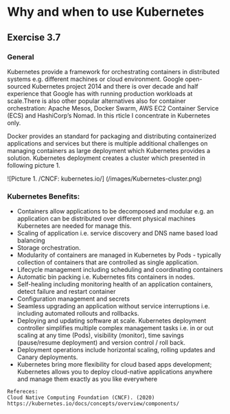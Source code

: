 
# Why and when to use Kubernetes
## Exercise 3.7 

### General
Kubernetes provide a framework for orchestrating containers in distributed systems e.g. different machines or cloud environment. Google open-sourced Kubernetes project 2014 and there is over decade and half experience that Google has with running production workloads at scale.There is also other popular alternatives also for container orchestration: Apache Mesos, Docker Swarm, AWS EC2 Container Service (ECS) and HashiCorp’s Nomad. In this rticle I concentrate in Kubernetes only. 

Docker provides an standard for packaging and distributing containerized applications and services but there is multiple additional challenges on managing containers as large deployment which Kubernetes provides a solution. Kubernetes deployment creates a cluster which presented in following picture 1.

![Picture 1. /CNCF: kubernetes.io/] (/images/Kubernetes-cluster.png)

### Kubernetes Benefits: 
* Containers allow applications to be decomposed and modular e.g. an application can be distributed over different physical machines Kubernetes are needed for manage this.
* Scaling of application i.e. service discovery and DNS name based load balancing
* Storage orchestration. 
* Modularity of containers are managed in Kubernetes by Pods - typically collection of containers that are controlled as single application. 
* Lifecycle management including scheduling and coordinating containers 
* Automatic bin packing i.e. Kubernetes fits containers in nodes.
* Self-healing including monitoring health of an application containers, detect failure and restart container  
* Configuration management and secrets
* Seamless upgrading an application without service interruptions i.e. including automated rollouts and rollbacks. 
* Deploying and updating software at scale. Kubernetes deployment controller simplifies multiple complex management tasks i.e. in or out scaling at any time (Pods), visibility (monitor), time savings (pause/resume deployment) and version control / roll back. 
* Deployment operations include horizontal scaling, rolling updates and Canary deployments. 
* Kubernetes bring more flexibility for cloud based apps development; Kubernetes allows you to deploy cloud-native applications anywhere and manage them exactly as you like everywhere

```
Refereces: 
Cloud Native Computing Foundation (CNCF). (2020) https://kubernetes.io/docs/concepts/overview/components/
```
